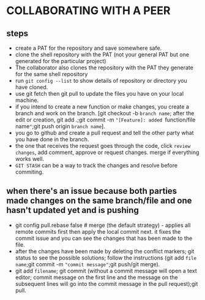 # COLLABORATING WITH A PEER

## steps
* create a PAT for the repository and save somewhere safe.
* clone the shell repository with the PAT (not your general PAT but one generated for the particular project)
* The collaborator also clones the repository with the PAT they generate for the same shell repository
* run `git config --list` to show details of repository or directory you have cloned.
* use git fetch then git pull to update the files you have on your local machine.
* if you intend to create a new function or make changes, you create a branch and work on the branch. [git checkout -b `branch name`; after the edit or creation, git add .;git commit -m `"[Feature]: added `function/file name`"`;git push origin `branch name`].
* you go to github and create a pull request and tell the other party what you have done in the branch.
* the one that receives the request goes through the code, click `review changes`, add comment, approve or request changes. merge if everything works well.
* `GIT STASH` can be a way to track the changes and resolve before commiting.

## when there's an issue because both parties made changes on the same branch/file and one hasn't updated yet and is pushing
* git config pull.rebase false # merge (the default strategy) - applies all remote commits first then apply the local commit next. it fixes the commit issue and you can see the changes that has been made to the file.
* after the changes have been made by deleting the conflict markers; git status to see the possible solutions; follow the instructions (git add `file name`;git commit -m `"commit message"`;git push/git merge).
* git add `filename`; git commit (without a commit message will open a text editor; commit message on the first line and the message on the subsequent lines will go into the commit message in the pull request);git pull.

